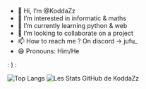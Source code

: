 - 👋 Hi, I’m @KoddaZz
- 👀 I’m interested in informatic & maths
- 🌱 I’m currently learning python & web
- 💞️ I’m looking to collaborate on a project
- 📫 How to reach me ? On discord -> jufu_
- 😄 Pronouns: Him/He

 : ) :


![Top Langs](https://github-readme-stats.vercel.app/api/top-langs/?username=KoddaZz&layout=donut&theme=dark) ![Les Stats GitHub de KoddaZz](https://github-readme-stats.vercel.app/api?username=KoddaZz&show_icons=true&theme=dark)
<!---
KoddaZz/KoddaZz is a ✨ special ✨ repository because its `README.md` (this file) appears on your GitHub profile.
You can click the Preview link to take a look at your changes.
--->
